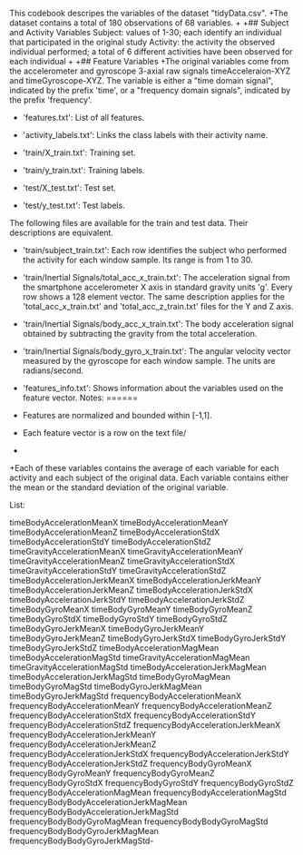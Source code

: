 This codebook descripes the variables of the dataset "tidyData.csv".
+The dataset contains a total of 180 observations of 68 variables.
+
+## Subject and Activity Variables
  Subject: values of 1-30; each identify an individual that participated in the original study 
  Activity: the activity the observed individual performed; a total of 6 different activities have been observed for each individual
+
+## Feature Variables
+The original variables come from the accelerometer and gyroscope 3-axial raw signals timeAcceleraion-XYZ and timeGyroscope-XYZ. The variable is either a "time domain signal", indicated by the prefix 'time', or a "frequency domain signals", indicated by the prefix 'frequency'.



- 'features.txt': List of all features.

- 'activity_labels.txt': Links the class labels with their activity name.

- 'train/X_train.txt': Training set.

- 'train/y_train.txt': Training labels.

- 'test/X_test.txt': Test set.

- 'test/y_test.txt': Test labels.

The following files are available for the train and test data. Their descriptions are equivalent. 

- 'train/subject_train.txt': Each row identifies the subject who performed the activity for each window sample. Its range is from 1 to 30. 

- 'train/Inertial Signals/total_acc_x_train.txt': The acceleration signal from the smartphone accelerometer X axis in standard gravity units 'g'. Every row shows a 128 element vector. The same description applies for the 'total_acc_x_train.txt' and 'total_acc_z_train.txt' files for the Y and Z axis. 

- 'train/Inertial Signals/body_acc_x_train.txt': The body acceleration signal obtained by subtracting the gravity from the total acceleration. 

- 'train/Inertial Signals/body_gyro_x_train.txt': The angular velocity vector measured by the gyroscope for each window sample. The units are radians/second. 
- 'features_info.txt': Shows information about the variables used on the feature vector.
Notes: 
======
- Features are normalized and bounded within [-1,1].
- Each feature vector is a row on the text file/
- 
+Each of these variables contains the average of each variable for each activity and each subject of the original data. Each variable contains either the mean or the standard deviation of the original variable.
 
List:


 timeBodyAccelerationMeanX
 timeBodyAccelerationMeanY
 timeBodyAccelerationMeanZ
 timeBodyAccelerationStdX
  timeBodyAccelerationStdY
  timeBodyAccelerationStdZ
  timeGravityAccelerationMeanX
  timeGravityAccelerationMeanY
  timeGravityAccelerationMeanZ
  timeGravityAccelerationStdX
  timeGravityAccelerationStdY
  timeGravityAccelerationStdZ
  timeBodyAccelerationJerkMeanX
  timeBodyAccelerationJerkMeanY
  timeBodyAccelerationJerkMeanZ
  timeBodyAccelerationJerkStdX
  timeBodyAccelerationJerkStdY
  timeBodyAccelerationJerkStdZ
  timeBodyGyroMeanX
  timeBodyGyroMeanY
  timeBodyGyroMeanZ
  timeBodyGyroStdX
  timeBodyGyroStdY
  timeBodyGyroStdZ
  timeBodyGyroJerkMeanX
  timeBodyGyroJerkMeanY
  timeBodyGyroJerkMeanZ
  timeBodyGyroJerkStdX
  timeBodyGyroJerkStdY
  timeBodyGyroJerkStdZ
  timeBodyAccelerationMagMean
  timeBodyAccelerationMagStd
  timeGravityAccelerationMagMean
  timeGravityAccelerationMagStd
  timeBodyAccelerationJerkMagMean
  timeBodyAccelerationJerkMagStd
  timeBodyGyroMagMean
  timeBodyGyroMagStd
  timeBodyGyroJerkMagMean
  timeBodyGyroJerkMagStd
  frequencyBodyAccelerationMeanX
  frequencyBodyAccelerationMeanY
  frequencyBodyAccelerationMeanZ
  frequencyBodyAccelerationStdX
  frequencyBodyAccelerationStdY
  frequencyBodyAccelerationStdZ
  frequencyBodyAccelerationJerkMeanX
  frequencyBodyAccelerationJerkMeanY
  frequencyBodyAccelerationJerkMeanZ
  frequencyBodyAccelerationJerkStdX
  frequencyBodyAccelerationJerkStdY
  frequencyBodyAccelerationJerkStdZ
  frequencyBodyGyroMeanX
  frequencyBodyGyroMeanY
  frequencyBodyGyroMeanZ
  frequencyBodyGyroStdX
  frequencyBodyGyroStdY
  frequencyBodyGyroStdZ
  frequencyBodyAccelerationMagMean
  frequencyBodyAccelerationMagStd
  frequencyBodyBodyAccelerationJerkMagMean
  frequencyBodyBodyAccelerationJerkMagStd
  frequencyBodyBodyGyroMagMean
  frequencyBodyBodyGyroMagStd
  frequencyBodyBodyGyroJerkMagMean
  frequencyBodyBodyGyroJerkMagStd- 
  
 


